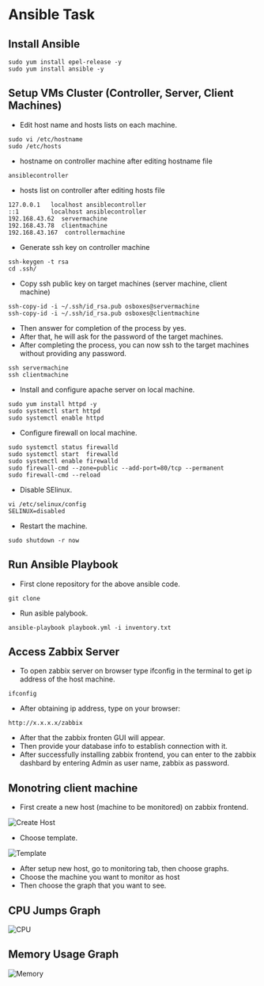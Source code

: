 # Ansible Task

## Install Ansible

```
sudo yum install epel-release -y
sudo yum install ansible -y
```

## Setup VMs Cluster (Controller, Server, Client Machines)

-   Edit host name and hosts lists on each machine.

```
sudo vi /etc/hostname
sudo /etc/hosts
```

- hostname on controller machine after editing hostname file
```
ansiblecontroller
```
- hosts list on controller after editing hosts file
```
127.0.0.1   localhost ansiblecontroller
::1         localhost ansiblecontroller
192.168.43.62  servermachine
192.168.43.78  clientmachine
192.168.43.167  controllermachine
```

-   Generate ssh key on controller machine

```
ssh-keygen -t rsa
cd .ssh/
```

-   Copy ssh public key on target machines (server machine, client machine)

```
ssh-copy-id -i ~/.ssh/id_rsa.pub osboxes@servermachine
ssh-copy-id -i ~/.ssh/id_rsa.pub osboxes@clientmachine
```

-   Then answer for completion of the process by yes.
-   After that, he will ask for the password of the target machines.
-   After completing the process, you can now ssh to the target machines without providing any password.

```
ssh servermachine
ssh clientmachine
```

-   Install and configure apache server on local machine.

```
sudo yum install httpd -y
sudo systemctl start httpd
sudo systemctl enable httpd
```

-   Configure firewall on local machine.

```
sudo systemctl status firewalld
sudo systemctl start  firewalld
sudo systemctl enable firewalld
sudo firewall-cmd --zone=public --add-port=80/tcp --permanent
sudo firewall-cmd --reload
```

-   Disable SElinux.

```
vi /etc/selinux/config
SELINUX=disabled
```

-   Restart the machine.

```
sudo shutdown -r now
```

## Run Ansible Playbook

-   First clone repository for the above ansible code.

```
git clone
```

-   Run asible palybook.

```
ansible-playbook playbook.yml -i inventory.txt
```

## Access Zabbix Server

-   To open zabbix server on browser type ifconfig in the terminal to get ip address of the host machine.

```
ifconfig
```

-   After obtaining ip address, type on your browser:

```
http://x.x.x.x/zabbix
```

-   After that the zabbix fronten GUI will appear.
-   Then provide your database info to establish connection with it.
-   After successfully installing zabbix frontend, you can enter to the zabbix dashbard by entering Admin as user name, zabbix as password.

## Monotring client machine

-   First create a new host (machine to be monitored) on zabbix frontend.

![Create Host](https://videos-storing.s3.ap-south-1.amazonaws.com/linux/CreateNewHost.PNG)

-   Choose template.

![Template](https://videos-storing.s3.ap-south-1.amazonaws.com/linux/template.PNG)

-   After setup new host, go to monitoring tab, then choose graphs.
-   Choose the machine you want to monitor as host
-   Then choose the graph that you want to see.

## CPU Jumps Graph

![CPU](https://videos-storing.s3.ap-south-1.amazonaws.com/linux/cpuZabbix.PNG)

## Memory Usage Graph

![Memory](https://videos-storing.s3.ap-south-1.amazonaws.com/linux/memZabbix.PNG)
